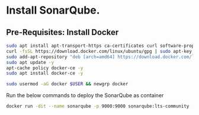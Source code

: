 
# Install SonarQube.



## Pre-Requisites: Install Docker 

```bash
sudo apt install apt-transport-https ca-certificates curl software-properties-common -y
curl -fsSL https://download.docker.com/linux/ubuntu/gpg | sudo apt-key add -
sudo add-apt-repository "deb [arch=amd64] https://download.docker.com/linux/ubuntu bionic stable" -y
sudo apt update -y
apt-cache policy docker-ce -y
sudo apt install docker-ce -y

sudo usermod -aG docker $USER && newgrp docker

```

Run the below commands to deploy the SonarQube as container 

```bash
docker run -dit --name sonarqube -p 9000:9000 sonarqube:lts-community
